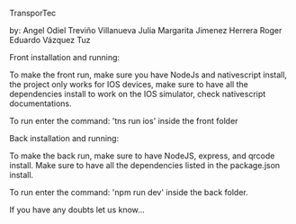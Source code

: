 TransporTec

by:
Angel Odiel Treviño Villanueva
Julia Margarita Jimenez Herrera
Roger Eduardo Vázquez Tuz

Front installation and running:

To make the front run, make sure you have NodeJs and nativescript install, the project only works for IOS devices, make sure to have all the dependencies install to work on the IOS simulator, check nativescript documentations.

To run enter the command: 'tns run ios' inside the front folder


Back installation and running:


To make the back run, make sure to have NodeJS, express, and qrcode install. Make sure to have all the dependencies listed in the package.json install.

To run enter the command: 'npm run dev' inside the back folder.

If you have any doubts let us know...
